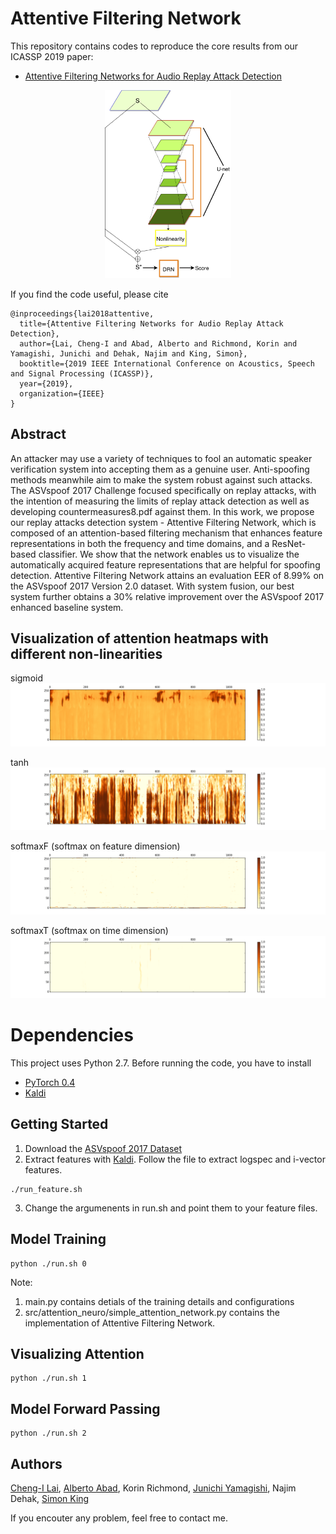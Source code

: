 # Attentive Filtering Network
This repository contains codes to reproduce the core results from our ICASSP 2019 paper: 
* [Attentive Filtering Networks for Audio Replay Attack Detection](https://arxiv.org/abs/1810.13048)
 
<p align="center">
 <img src="github_image/attention_filter_network.png" width="40%">
</p>

If you find the code useful, please cite
```
@inproceedings{lai2018attentive,
  title={Attentive Filtering Networks for Audio Replay Attack Detection},
  author={Lai, Cheng-I and Abad, Alberto and Richmond, Korin and Yamagishi, Junichi and Dehak, Najim and King, Simon},
  booktitle={2019 IEEE International Conference on Acoustics, Speech and Signal Processing (ICASSP)},
  year={2019},
  organization={IEEE}
}
```

## Abstract 
An attacker may use a variety of techniques to fool an automatic speaker verification system into accepting them as a genuine user. Anti-spoofing methods meanwhile aim to make the system robust against such attacks. The ASVspoof 2017 Challenge focused specifically on replay attacks, with the intention of measuring the limits of replay attack detection as well as developing countermeasures8.pdf against them. In this work, we propose our replay attacks detection system - Attentive Filtering Network, which is composed of an attention-based filtering mechanism that enhances feature representations in both the frequency and time domains, and a ResNet-based classifier. We show that the network enables us to visualize the automatically acquired feature representations that are helpful for spoofing detection. Attentive Filtering Network attains an evaluation EER of 8.99% on the ASVspoof 2017 Version 2.0 dataset. With system fusion, our best system further obtains a 30% relative improvement over the ASVspoof 2017 enhanced baseline system.


## Visualization of attention heatmaps with different non-linearities
sigmoid
![sigmoid](github_image/sigmoid.png)

tanh
![tanh](github_image/tanh.png)

softmaxF (softmax on feature dimension)
![softmaxF (softmax on feature dimension)](github_image/softmaxF.png)

softmaxT (softmax on time dimension)
![softmaxT (softmax on time dimension)](github_image/softmaxT.png)

# Dependencies
This project uses Python 2.7. Before running the code, you have to install
* [PyTorch 0.4](https://pytorch.org/)
* [Kaldi](https://github.com/kaldi-asr/kaldi)

## Getting Started 
1. Download the [ASVspoof 2017 Dataset](http://www.asvspoof.org/index2017.html)
2. Extract features with [Kaldi](https://github.com/kaldi-asr/kaldi). Follow the file to extract logspec and i-vector features. 
```
./run_feature.sh 
```
3. Change the argumenents in run.sh and point them to your feature files. 

## Model Training 
```
python ./run.sh 0
```
Note: 
1. main.py contains detials of the training details and configurations
2. src/attention_neuro/simple_attention_network.py contains the implementation of Attentive Filtering Network.

## Visualizing Attention
```
python ./run.sh 1
```

## Model Forward Passing
```
python ./run.sh 2
```

## Authors 
[Cheng-I Lai](jefflai108@gmail.com), [Alberto Abad](https://www.l2f.inesc-id.pt/w/Alberto_Abad_Gareta), Korin Richmond, [Junichi Yamagishi](https://nii-yamagishilab.github.io), Najim Dehak, [Simon King](http://homepages.inf.ed.ac.uk/simonk/)

If you encouter any problem, feel free to contact me. 
